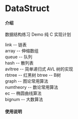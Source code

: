 # DataStruct

#### 介绍
数据结构练习 Demo 纯 C 实现计划  

link        -- 链表  
array       -- 伸缩数组  
queue       -- 队列  
hash        -- 散列表  
avltree     -- 简单递归式 AVL 树的实现  
rbtree      -- 红黑树
btree       -- B树  
graph       -- 图论常用算法  
numtheory   -- 数论常用算法  
ec          -- 椭圆曲线算法  
bignum      -- 大数算法

#### 使用说明

